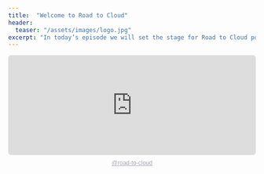 ```yaml
---
title:  "Welcome to Road to Cloud"
header:
  teaser: "/assets/images/logo.jpg"
excerpt: "In today’s episode we will set the stage for Road to Cloud podcast."
---
```



<div style="height: 228px; width: 100%;"><iframe src="https://audio.com/embed/audio/1789184787838568?theme=image"
    style="display:block; border-radius: 6px; border: none; height: 204px; width: 100%;"></iframe><a href='https://audio.com/road-to-cloud' style="text-align: center; display: block; color: #A4ABB6; font-size: 12px; font-family: sans-serif; line-height: 16px; margin-top: 8px; overflow: hidden; white-space: nowrap; text-overflow: ellipsis;">@road-to-cloud</a></div>
